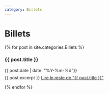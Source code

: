 ```yaml
---
category: Billets
---
```



<h1>Billets</h1>
<div class="posts">
  {% for post in site.categories.Billets %}
  <article class="post">

   <h3 style="margin-bottom:0">
   
   {{ post.title }}
      </h3>
      <div class="date">
        {{ post.date | date: "%Y-%m-%d"}}
      </div>
          <p style="margin-top: .5em;">
        {{ post.excerpt }} <a href="{{ site.baseurl }}{{ post.url }}" class="read-more"><span class="fa fa-arrow-right"></span> Lire le reste de "{{ post.title }}"</a>
      </p>

  </article>
    
  {% endfor %}
</div>
